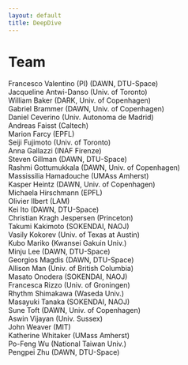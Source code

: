 ```yaml
---
layout: default
title: DeepDive
---
```


# Team


<div class="team-list">
  <div class="team-member">Francesco Valentino (PI) (DAWN, DTU-Space)</div>
  <div class="team-member">Jacqueline Antwi-Danso (Univ. of Toronto)</div>
  <div class="team-member">William Baker (DARK, Univ. of Copenhagen)</div>
  <div class="team-member">Gabriel Brammer (DAWN, Univ. of Copenhagen)</div>
  <div class="team-member">Daniel Ceverino (Univ. Autonoma de Madrid)</div>
  <div class="team-member">Andreas Faisst (Caltech)</div>
  <div class="team-member">Marion Farcy (EPFL)</div>
  <div class="team-member">Seiji Fujimoto (Univ. of Toronto)</div>
  <div class="team-member">Anna Gallazzi (INAF Firenze)</div>
  <div class="team-member">Steven Gillman (DAWN, DTU-Space)</div>
  <div class="team-member">Rashmi Gottumukkala (DAWN, Univ. of Copenhagen)</div>
  <div class="team-member">Massissilia Hamadouche (UMAss Amherst)</div>
  <div class="team-member">Kasper Heintz (DAWN, Univ. of Copenhagen)</div>
  <div class="team-member">Michaela Hirschmann (EPFL)</div>
  <div class="team-member">Olivier Ilbert (LAM)</div>
  <div class="team-member">Kei Ito (DAWN, DTU-Space)</div>
  <div class="team-member">Christian Kragh Jespersen (Princeton)</div>
  <div class="team-member">Takumi Kakimoto (SOKENDAI, NAOJ)</div>
  <div class="team-member">Vasily Kokorev (Univ. of Texas at Austin)</div>
  <div class="team-member">Kubo Mariko (Kwansei Gakuin Univ.)</div>
  <div class="team-member">Minju Lee (DAWN, DTU-Space)</div>
  <div class="team-member">Georgios Magdis (DAWN, DTU-Space)</div>
  <div class="team-member">Allison Man (Univ. of British Columbia)</div>
  <div class="team-member">Masato Onodera (SOKENDAI, NAOJ)</div>
  <div class="team-member">Francesca Rizzo (Univ. of Groningen)</div>
  <div class="team-member">Rhythm Shimakawa (Waseda Univ.)</div>
  <div class="team-member">Masayuki Tanaka (SOKENDAI, NAOJ)</div>
  <div class="team-member">Sune Toft (DAWN, Univ. of Copenhagen)</div>
  <div class="team-member">Aswin Vijayan (Univ. Sussex)</div>
  <div class="team-member">John Weaver (MIT)</div>
  <div class="team-member">Katherine Whitaker (UMass Amherst)</div>
  <div class="team-member">Po-Feng Wu (National Taiwan Univ.)</div>
  <div class="team-member">Pengpei Zhu (DAWN, DTU-Space)</div>
</div>
